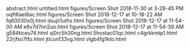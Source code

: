 abstract.html
untitled.html
figures/Screen Shot 2018-11-30 at 3-28-45 PM
oqft6ael8ac.html
figures/Screen Shot 2018-12-17 at 10-18-22 AM
fq60030s0j.html
dsujii1uths.html
figures/Screen Shot 2018-12-17 at 11-54-00 AM
e6v7d7nn2uo.html
figures/Screen Shot 2018-12-17 at 11-54-39 AM
g584ticeu74.html
sj0rc5h30ng.html
5hostac01qc.html
c4grkkmtp1.html
22rjfso7tfo.html
jtlcunf33vg.html
vlgb4fg1kto.html